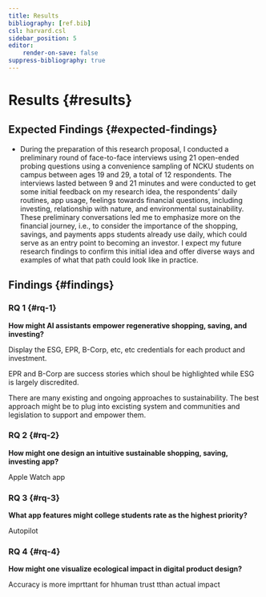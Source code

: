 ```yaml
---
title: Results
bibliography: [ref.bib]
csl: harvard.csl
sidebar_position: 5
editor:
    render-on-save: false
suppress-bibliography: true
---
```


# Results {#results}

## Expected Findings {#expected-findings}

-   During the preparation of this research proposal, I conducted a preliminary round of face-to-face interviews using 21 open-ended probing questions using a convenience sampling of NCKU students on campus between ages 19 and 29, a total of 12 respondents. The interviews lasted between 9 and 21 minutes and were conducted to get some initial feedback on my research idea, the respondents’ daily routines, app usage, feelings towards financial questions, including investing, relationship with nature, and environmental sustainability. These preliminary conversations led me to emphasize more on the financial journey, i.e., to consider the importance of the shopping, savings, and payments apps students already use daily, which could serve as an entry point to becoming an investor. I expect my future research findings to confirm this initial idea and offer diverse ways and examples of what that path could look like in practice.

## Findings {#findings}

### RQ 1 {#rq-1}

**How might AI assistants empower regenerative shopping, saving, and investing?**

Display the ESG, EPR, B-Corp, etc, etc credentials for each product and investment.

EPR and B-Corp are success stories which shoul be highlighted while ESG is largely discredited.

There are many existing and ongoing approaches to sustainability. The best approach might be to plug into excisting system and communities and legislation to support and empower them.

### RQ 2 {#rq-2}

**How might one design an intuitive sustainable shopping, saving, investing app?**

Apple Watch app

### RQ 3 {#rq-3}

**What app features might college students rate as the highest priority?**

Autopilot

### RQ 4 {#rq-4}

**How might one visualize ecological impact in digital product design?**

Accuracy is more imprttant for hhuman trust tthan actual impact
